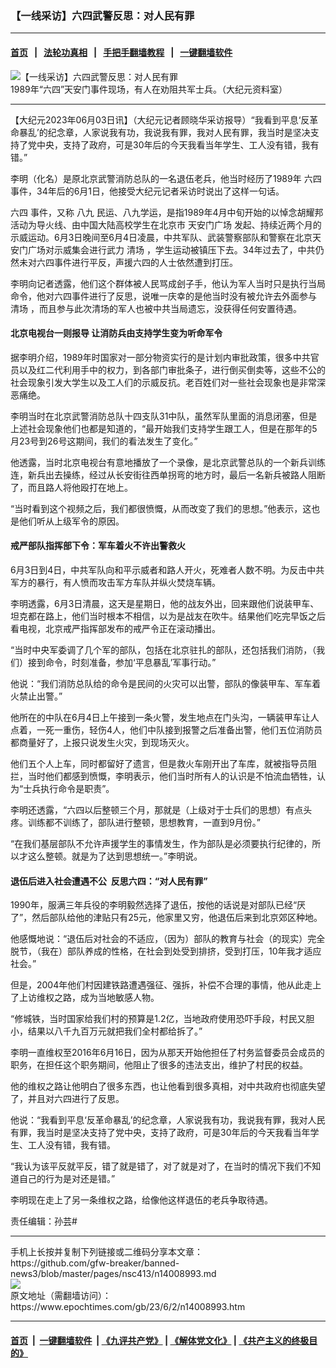 ### 【一线采访】六四武警反思：对人民有罪
------------------------

#### [首页](https://github.com/gfw-breaker/banned-news3/blob/master/README.md) &nbsp;&nbsp;|&nbsp;&nbsp; [法轮功真相](https://github.com/begood0513/basic/blob/master/README.md)  &nbsp;&nbsp;|&nbsp;&nbsp; [手把手翻墙教程](https://github.com/gfw-breaker/guides/wiki)  &nbsp;&nbsp;|&nbsp;&nbsp; [一键翻墙软件](https://github.com/gfw-breaker/nogfw/blob/master/README.md)  



<div><img alt="【一线采访】六四武警反思：对人民有罪" class="attachment-djy_600_400 size-djy_600_400 wp-post-image" src="https://i.epochtimes.com/assets/uploads/2023/06/id14008996-content_633-18-01-600x400.jpg"/>
<div class="caption">
 1989年“六四”天安门事件现场，有人在劝阻共军士兵。（大纪元资料室）
</div></div><hr/>


<div><p>
 【大纪元2023年06月03日讯】（大纪元记者顾晓华采访报导）“我看到平息‘反革命暴乱’的纪念章，人家说我有功，我说我有罪，我对人民有罪，我当时是坚决支持了党中央，支持了政府，可是30年后的今天我看当年学生、工人没有错，我有错。”
</p>
<p>
 李明（化名）是原北京武警消防总队的一名退伍老兵，他当时经历了1989年
 <ok href="https://www.epochtimes.com/gb/tag/%E5%85%AD%E5%9B%9B.html">
  六四
 </ok>
 事件，34年后的6月1日，他接受大纪元记者采访时说出了这样一句话。
</p>
<p>
 <ok href="https://www.epochtimes.com/gb/tag/%E5%85%AD%E5%9B%9B.html">
  六四
 </ok>
 事件，又称
 <ok href="https://www.epochtimes.com/gb/tag/%E5%85%AB%E4%B9%9D.html">
  八九
 </ok>
 民运、八九学运，是指1989年4月中旬开始的以悼念胡耀邦活动为导火线、由中国大陆高校学生在北京市
 <ok href="https://www.epochtimes.com/gb/tag/%E5%A4%A9%E5%AE%89%E9%97%A8%E5%B9%BF%E5%9C%BA.html">
  天安门广场
 </ok>
 发起、持续近两个月的示威运动。6月3日晚间至6月4日凌晨，中共军队、武装警察部队和警察在北京天安门广场对示威集会进行武力
 <ok href="https://www.epochtimes.com/gb/tag/%E6%B8%85%E5%9C%BA.html">
  清场
 </ok>
 ，学生运动被镇压下去。34年过去了，中共仍然未对六四事件进行平反，声援六四的人士依然遭到打压。
</p>
<p>
 李明向记者透露，他们这个群体被人民骂成刽子手，他认为军人当时只是执行当局命令，他对六四事件进行了反思，说唯一庆幸的是他当时没有被允许去外面参与
 <ok href="https://www.epochtimes.com/gb/tag/%E6%B8%85%E5%9C%BA.html">
  清场
 </ok>
 ，而且参与此次清场的军人也被中共当局遗忘，没获得任何安置待遇。
</p>
<h4>
 北京电视台一则报导 让消防兵由支持学生变为听命军令
</h4>
<p>
 据李明介绍，1989年时国家对一部分物资实行的是计划内审批政策，很多中共官员以及红二代利用手中的权力，到各部门审批条子，进行倒买倒卖等，这些不公的社会现象引发大学生以及工人们的示威反抗。老百姓们对一些社会现象也是非常深恶痛绝。
</p>
<p>
 李明当时在北京武警消防总队十四支队31中队，虽然军队里面的消息闭塞，但是上述社会现象他们也都是知道的，“最开始我们支持学生跟工人，但是在那年的5月23号到26号这期间，我们的看法发生了变化。”
</p>
<p>
 他透露，当时北京电视台有意地播放了一个录像，是北京武警总队的一个新兵训练连，新兵出去操练，经过从长安街往西单拐弯的地方时，最后一名新兵被路人阻断了，而且路人将他殴打在地上。
</p>
<p>
 “当时看到这个视频之后，我们都很愤慨，从而改变了我们的思想。”他表示，这也是他们听从上级军令的原因。
</p>
<h4>
 戒严部队指挥部下令：军车着火不许出警救火
</h4>
<p>
 6月3日到4日，中共军队向和平示威者和路人开火，死难者人数不明。为反击中共军方的暴行，有人愤而攻击军方车队并纵火焚烧车辆。
</p>
<p>
 李明透露，6月3日清晨，这天是星期日，他的战友外出，回来跟他们说装甲车、坦克都在路上，他们当时根本不相信，以为是战友在吹牛。结果他们吃完早饭之后看电视，北京戒严指挥部发布的戒严令正在滚动播出。
</p>
<p>
 “当时中央军委调了几个军的部队，包括在北京驻扎的部队，还包括我们消防，（我们）接到命令，时刻准备，参加‘平息暴乱’军事行动。”
</p>
<p>
 他说：“我们消防总队给的命令是民间的火灾可以出警，部队的像装甲车、军车着火禁止出警。”
</p>
<p>
 他所在的中队在6月4日上午接到一条火警，发生地点在门头沟，一辆装甲车让人点着，一死一重伤，轻伤4人，他们中队接到报警之后准备出警，他们五位消防员都商量好了，上报只说发生火灾，到现场灭火。
</p>
<p>
 他们五个人上车，同时都留好了遗言，但是救火车刚开出了车库，就被指导员阻拦，当时他们都感到愤慨，李明表示，他们当时所有人的认识是不怕流血牺牲，认为“士兵执行命令是职责”。
</p>
<p>
 李明还透露，“六四以后整顿三个月，那就是（上级对于士兵们的思想）有点头疼。训练都不训练了，部队进行整顿，思想教育，一直到9月份。”
</p>
<p>
 “在我们基层部队不允许声援学生的事情发生，作为部队是必须要执行纪律的，所以才这么整顿。就是为了达到思想统一。”李明说。
</p>
<h4>
 退伍后进入社会遭遇不公  反思六四：“对人民有罪”
</h4>
<p>
 1990年，服满三年兵役的李明毅然选择了退伍，按他的话说是对部队已经“厌了”，然后部队给他的津贴只有25元，他家里又穷，他退伍后来到北京郊区种地。
</p>
<p>
 他感慨地说：“退伍后对社会的不适应，（因为）部队的教育与社会（的现实）完全脱节，（我在）部队养成的性格，在社会到处受到排挤，受到打压，10年我才适应社会。”
</p>
<p>
 但是，2004年他们村因建铁路遭遇强征、强拆，补偿不合理的事情，他从此走上了上访维权之路，成为当地敏感人物。
</p>
<p>
 “修城铁，当时国家给我们村的预算是1.2亿，当地政府使用恐吓手段，村民又胆小，结果以八千九百万元就把我们全村都给拆了。”
</p>
<p>
 李明一直维权至2016年6月16日，因为从那天开始他担任了村务监督委员会成员的职务，在担任这个职务期间，他阻止了很多的违法支出，维护了村民的权益。
</p>
<p>
 他的维权之路让他明白了很多东西，也让他看到很多真相，对中共政府也彻底失望了，并且对六四进行了反思。
</p>
<p>
 他说：“我看到平息‘反革命暴乱’的纪念章，人家说我有功，我说我有罪，我对人民有罪，我当时是坚决支持了党中央，支持了政府，可是30年后的今天我看当年学生、工人没有错，我有错。
</p>
<p>
 “我认为该平反就平反，错了就是错了，对了就是对了，在当时的情况下我们不知道自己的行为是对还是错。”
</p>
<p>
 李明现在走上了另一条维权之路，给像他这样退伍的老兵争取待遇。
</p>
<p>
 责任编辑：孙芸#
</p>
</div>
<hr/>
手机上长按并复制下列链接或二维码分享本文章：<br/>
https://github.com/gfw-breaker/banned-news3/blob/master/pages/nsc413/n14008993.md <br/>
<a href='https://github.com/gfw-breaker/banned-news3/blob/master/pages/nsc413/n14008993.md'><img src='https://github.com/gfw-breaker/banned-news3/blob/master/pages/nsc413/n14008993.md.png'/></a> <br/>
原文地址（需翻墙访问）：https://www.epochtimes.com/gb/23/6/2/n14008993.htm


------------------------
#### [首页](https://github.com/gfw-breaker/banned-news3/blob/master/README.md) &nbsp;|&nbsp; [一键翻墙软件](https://github.com/gfw-breaker/nogfw/blob/master/README.md) &nbsp;| [《九评共产党》](https://github.com/gfw-breaker/9ping.md/blob/master/README.md#九评之一评共产党是什么) | [《解体党文化》](https://github.com/gfw-breaker/jtdwh.md/blob/master/README.md) | [《共产主义的终极目的》](https://github.com/gfw-breaker/gczydzjmd.md/blob/master/README.md)


<img src='http://gfw-breaker.win/banned-news3/pages/nsc413/n14008993.md' width='0px' height='0px'/>